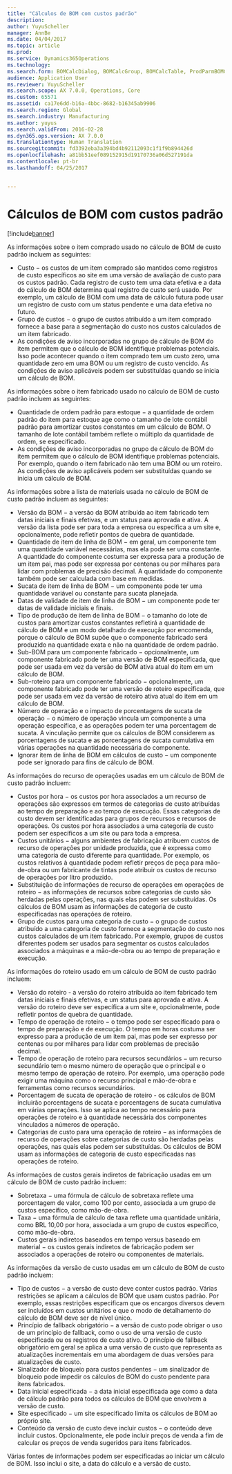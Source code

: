 ```yaml
---
title: "Cálculos de BOM com custos padrão"
description: 
author: YuyuScheller
manager: AnnBe
ms.date: 04/04/2017
ms.topic: article
ms.prod: 
ms.service: Dynamics365Operations
ms.technology: 
ms.search.form: BOMCalcDialog, BOMCalcGroup, BOMCalcTable, ProdParmBOMCalc
audience: Application User
ms.reviewer: YuyuScheller
ms.search.scope: AX 7.0.0, Operations, Core
ms.custom: 65571
ms.assetid: ca17e6dd-b16a-4bbc-8682-b16345ab9906
ms.search.region: Global
ms.search.industry: Manufacturing
ms.author: yuyus
ms.search.validFrom: 2016-02-28
ms.dyn365.ops.version: AX 7.0.0
ms.translationtype: Human Translation
ms.sourcegitcommit: fd3392eba3a394bd4b92112093c1f1f9b894426d
ms.openlocfilehash: a81bb51eef089152915d19170736a06d527191da
ms.contentlocale: pt-br
ms.lasthandoff: 04/25/2017


---
```


# <a name="bom-calculations-with-standard-costs"></a>Cálculos de BOM com custos padrão

[!include[banner](../includes/banner.md)]




As informações sobre o item comprado usado no cálculo de BOM de custo padrão incluem as seguintes:
-   Custo − os custos de um item comprado são mantidos como registros de custo específicos ao site em uma versão de avaliação de custo para os custos padrão. Cada registro de custo tem uma data efetiva e a data do cálculo de BOM determina qual registro de custo será usado. Por exemplo, um cálculo de BOM com uma data de cálculo futura pode usar um registro de custo com um status pendente e uma data efetiva no futuro.
-   Grupo de custos − o grupo de custos atribuído a um item comprado fornece a base para a segmentação do custo nos custos calculados de um item fabricado.
-   As condições de aviso incorporadas no grupo de cálculo de BOM do item permitem que o cálculo de BOM identifique problemas potenciais. Isso pode acontecer quando o item comprado tem um custo zero, uma quantidade zero em uma BOM ou um registro de custo vencido. As condições de aviso aplicáveis podem ser substituídas quando se inicia um cálculo de BOM.

As informações sobre o item fabricado usado no cálculo de BOM de custo padrão incluem as seguintes:
-   Quantidade de ordem padrão para estoque − a quantidade de ordem padrão do item para estoque age como o tamanho de lote contábil padrão para amortizar custos constantes em um cálculo de BOM. O tamanho de lote contábil também reflete o múltiplo da quantidade de ordem, se especificado.
-   As condições de aviso incorporadas no grupo de cálculo de BOM do item permitem que o cálculo de BOM identifique problemas potenciais. Por exemplo, quando o item fabricado não tem uma BOM ou um roteiro. As condições de aviso aplicáveis podem ser substituídas quando se inicia um cálculo de BOM.

As informações sobre a lista de materiais usada no cálculo de BOM de custo padrão incluem as seguintes:
-   Versão da BOM − a versão da BOM atribuída ao item fabricado tem datas iniciais e finais efetivas, e um status para aprovada e ativa. A versão da lista pode ser para toda a empresa ou específica a um site e, opcionalmente, pode refletir pontos de quebra de quantidade.
-   Quantidade de item de linha de BOM − em geral, um componente tem uma quantidade variável necessárias, mas ela pode ser uma constante. A quantidade do componente costuma ser expressa para a produção de um item pai, mas pode ser expressa por centenas ou por milhares para lidar com problemas de precisão decimal. A quantidade do componente também pode ser calculada com base em medidas.
-   Sucata de item de linha de BOM − um componente pode ter uma quantidade variável ou constante para sucata planejada.
-   Datas de validade de item de linha de BOM − um componente pode ter datas de validade iniciais e finais.
-   Tipo de produção de item de linha de BOM − o tamanho do lote de custos para amortizar custos constantes refletirá a quantidade de cálculo de BOM e um modo detalhado de execução por encomenda, porque o cálculo de BOM supõe que o componente fabricado será produzido na quantidade exata e não na quantidade de ordem padrão.
-   Sub-BOM para um componente fabricado − opcionalmente, um componente fabricado pode ter uma versão de BOM especificada, que pode ser usada em vez da versão de BOM ativa atual do item em um cálculo de BOM.
-   Sub-roteiro para um componente fabricado − opcionalmente, um componente fabricado pode ter uma versão de roteiro especificada, que pode ser usada em vez da versão de roteiro ativa atual do item em um cálculo de BOM.
-   Número de operação e o impacto de porcentagens de sucata de operação − o número de operação vincula um componente a uma operação específica, e as operações podem ter uma porcentagem de sucata. A vinculação permite que os cálculos de BOM considerem as porcentagens de sucata e as porcentagens de sucata cumulativa em várias operações na quantidade necessária do componente.
-   Ignorar item de linha de BOM em cálculos de custo − um componente pode ser ignorado para fins de cálculo de BOM.

As informações do recurso de operações usadas em um cálculo de BOM de custo padrão incluem:
-   Custos por hora − os custos por hora associados a um recurso de operações são expressos em termos de categorias de custo atribuídas ao tempo de preparação e ao tempo de execução. Essas categorias de custo devem ser identificadas para grupos de recursos e recursos de operações. Os custos por hora associados a uma categoria de custo podem ser específicos a um site ou para toda a empresa.
-   Custos unitários − alguns ambientes de fabricação atribuem custos de recurso de operações por unidade produzida, que é expressa como uma categoria de custo diferente para quantidade. Por exemplo, os custos relativos à quantidade podem refletir preços de peça para mão-de-obra ou um fabricante de tintas pode atribuir os custos de recurso de operações por litro produzido.
-   Substituição de informações de recurso de operações em operações de roteiro − as informações de recursos sobre categorias de custo são herdadas pelas operações, nas quais elas podem ser substituídas. Os cálculos de BOM usam as informações de categoria de custo especificadas nas operações de roteiro.
-   Grupo de custos para uma categoria de custo − o grupo de custos atribuído a uma categoria de custo fornece a segmentação do custo nos custos calculados de um item fabricado. Por exemplo, grupos de custos diferentes podem ser usados para segmentar os custos calculados associados a máquinas e a mão-de-obra ou ao tempo de preparação e execução.

As informações do roteiro usado em um cálculo de BOM de custo padrão incluem:
-   Versão do roteiro - a versão do roteiro atribuída ao item fabricado tem datas iniciais e finais efetivas, e um status para aprovada e ativa. A versão do roteiro deve ser específica a um site e, opcionalmente, pode refletir pontos de quebra de quantidade.
-   Tempo de operação de roteiro − o tempo pode ser especificado para o tempo de preparação e de execução. O tempo em horas costuma ser expresso para a produção de um item pai, mas pode ser expresso por centenas ou por milhares para lidar com problemas de precisão decimal.
-   Tempo de operação de roteiro para recursos secundários − um recurso secundário tem o mesmo número de operação que o principal e o mesmo tempo de operação de roteiro. Por exemplo, uma operação pode exigir uma máquina como o recurso principal e mão-de-obra e ferramentas como recursos secundários.
-   Porcentagem de sucata de operação de roteiro - os cálculos de BOM incluirão porcentagens de sucata e porcentagens de sucata cumulativa em várias operações. Isso se aplica ao tempo necessário para operações de roteiro e à quantidade necessária dos componentes vinculados a números de operação.
-   Categorias de custo para uma operação de roteiro − as informações de recurso de operações sobre categorias de custo são herdadas pelas operações, nas quais elas podem ser substituídas. Os cálculos de BOM usam as informações de categoria de custo especificadas nas operações de roteiro.

As informações de custos gerais indiretos de fabricação usadas em um cálculo de BOM de custo padrão incluem:
-   Sobretaxa − uma fórmula de cálculo de sobretaxa reflete uma porcentagem de valor, como 100 por cento, associada a um grupo de custos específico, como mão-de-obra.
-   Taxa − uma fórmula de cálculo de taxa reflete uma quantidade unitária, como BRL 10,00 por hora, associada a um grupo de custos específico, como mão-de-obra.
-   Custos gerais indiretos baseados em tempo versus baseado em material − os custos gerais indiretos de fabricação podem ser associados a operações de roteiro ou componentes de materiais.

As informações da versão de custo usadas em um cálculo de BOM de custo padrão incluem:
-   Tipo de custos − a versão de custo deve conter custos padrão. Várias restrições se aplicam a cálculos de BOM que usam custos padrão. Por exemplo, essas restrições especificam que os encargos diversos devem ser incluídos em custos unitários e que o modo de detalhamento do cálculo de BOM deve ser de nível único.
-   Princípio de fallback obrigatório − a versão de custo pode obrigar o uso de um princípio de fallback, como o uso de uma versão de custo especificada ou os registros de custo ativo. O princípio de fallback obrigatório em geral se aplica a uma versão de custo que representa as atualizações incrementais em uma abordagem de duas versões para atualizações de custo.
-   Sinalizador de bloqueio para custos pendentes − um sinalizador de bloqueio pode impedir os cálculos de BOM do custo pendente para itens fabricados.
-   Data inicial especificada − a data inicial especificada age como a data de cálculo padrão para todos os cálculos de BOM que envolvem a versão de custo.
-   Site especificado − um site especificado limita os cálculos de BOM ao próprio site.
-   Conteúdo da versão de custo deve incluir custos − o conteúdo deve incluir custos. Opcionalmente, ele pode incluir preços de venda a fim de calcular os preços de venda sugeridos para itens fabricados.

Várias fontes de informações podem ser especificadas ao iniciar um cálculo de BOM. Isso inclui o site, a data do cálculo e a versão de custo.






